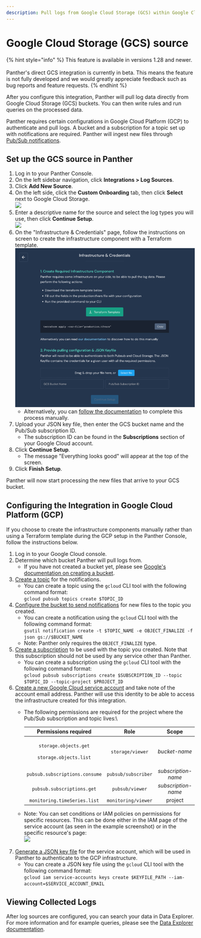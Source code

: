 ```yaml
---
description: Pull logs from Google Cloud Storage (GCS) within Google Cloud Platform (GCP).
---
```


# Google Cloud Storage (GCS) source

{% hint style="info" %}
This feature is available in versions 1.28 and newer.\
\
Panther's direct GCS integration is currently in beta. This means the feature is not fully developed and we would greatly appreciate feedback such as bug reports and feature requests.
{% endhint %}

After you configure this integration, Panther will pull log data directly from Google Cloud Storage (GCS) buckets. You can then write rules and run queries on the processed data.

Panther requires certain configurations in Google Cloud Platform (GCP) to authenticate and pull logs. A bucket and a subscription for a topic set up with notifications are required. Panther will ingest new files through [Pub/Sub notifications](https://cloud.google.com/pubsub).&#x20;

## Set up the GCS source in Panther

1. Log in to your Panther Console.
2. On the left sidebar navigation, click **Integrations > Log Sources**.
3. Click **Add New Source**.
4. On the left side, click the **Custom Onboarding** tab, then click **Select** next to Google Cloud Storage.\
   ![](<../../.gitbook/assets/Screen Shot 2022-01-26 at 11.48.04 AM.png>)
5. Enter a descriptive name for the source and select the log types you will use, then click **Continue Setup**.\
   ![](<../../.gitbook/assets/Screen Shot 2022-01-26 at 11.50.45 AM.png>)
6. On the "Infrastructure & Credentials" page, follow the instructions on screen to create the infrastructure component with a Terraform template.\
   ![](../../.gitbook/assets/terraform.png)
   * Alternatively, you can [follow the documentation](https://docs.panther.com/data-onboarding/data-transports/gcs#configuring-the-integration-in-google-cloud-platform-gcp) to complete this process manually.
7. Upload your JSON key file, then enter the GCS bucket name and the Pub/Sub subscription ID.
   * The subscription ID can be found in the **Subscriptions** section of your Google Cloud account.
8. Click **Continue Setup**.&#x20;
   * The message "Everything looks good" will appear at the top of the screen.&#x20;
9. Click **Finish Setup**.

Panther will now start processing the new files that arrive to your GCS bucket.

## Configuring the Integration in Google Cloud Platform (GCP)&#x20;

If you choose to create the infrastructure components manually rather than using a Terraform template during the GCP setup in the Panther Console, follow the instructions below.

1. Log in to your Google Cloud console.
2. Determine which bucket Panther will pull logs from.
   * If you have not created a bucket yet, please see [Google's documentation on creating a bucket](https://cloud.google.com/storage/docs/creating-buckets).
3. [Create a topic](https://cloud.google.com/pubsub/docs/admin#creating\_a\_topic) for the notifications.
   * You can create a topic using the `gcloud` CLI tool with the following command format: \
     `gcloud pubsub topics create $TOPIC_ID`
4. [Configure the bucket to send notifications](https://cloud.google.com/storage/docs/reporting-changes) for new files to the topic you created.&#x20;
   * You can create a notification using the `gcloud` CLI tool with the following command format:\
     `gsutil notification create -t $TOPIC_NAME -e OBJECT_FINALIZE -f json gs://$BUCKET_NAME`
   * Note: Panther only requires the `OBJECT_FINALIZE` type.
5. [Create a subscription](https://cloud.google.com/pubsub/docs/admin#pubsub\_create\_pull\_subscription-gcloud) to be used with the topic you created. Note that this subscription should not be used by any service other than Panther.
   * You can create a subscription using the `gcloud` CLI tool with the following command format:\
     `gcloud pubsub subscriptions create $SUBSCRIPTION_ID --topic $TOPIC_ID --topic-project $PROJECT_ID`
6. [Create a new Google Cloud service account](https://cloud.google.com/iam/docs/creating-managing-service-accounts) and take note of the account email address. Panther will use this identity to be able to access the infrastructure created for this integration.&#x20;
   *   The following permissions are required for the project where the Pub/Sub subscription and topic lives:\


       |                             **Permissions required**                            |       **Role**      |      **Scope**      |
       | :-----------------------------------------------------------------------------: | :-----------------: | :-----------------: |
       | <p><code>storage.objects.get</code></p><p><code>storage.objects.list</code></p> |   `storage/viewer`  |    _bucket-name_    |
       |                          `pubsub.subscriptions.consume`                         | `pubsub/subscriber` | _subscription-name_ |
       |                            `pubsub.subscriptions.get`                           |   `pubsub/viewer`   | _subscription-name_ |
       |                           `monitoring.timeSeries.list`                          | `monitoring/viewer` |       project       |
   * Note: You can set conditions or IAM policies on permissions for specific resources. This can be done either in the IAM page of the service account (as seen in the example screenshot) or in the specific resource's page:\
     ![](<../../.gitbook/assets/Screen Shot 2022-01-26 at 11.37.08 AM.png>)
7. [Generate a JSON key file](https://cloud.google.com/iam/docs/creating-managing-service-account-keys) for the service account, which will be used in Panther to authenticate to the GCP infrastructure.&#x20;
   * You can create a JSON key file using the `gcloud` CLI tool with the following command format: \
     `gcloud iam service-accounts keys create $KEYFILE_PATH --iam-account=$SERVICE_ACCOUNT_EMAIL`

## Viewing Collected Logs

After log sources are configured, you can search your data in Data Explorer. For more information and for example queries, please see the [Data Explorer documentation](https://docs.runpanther.io/data-analytics/data-explorer).

